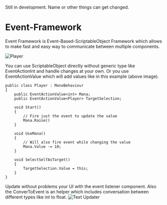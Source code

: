 Still in development. Name or other things can get changed.

# Event-Framework

Event Framework is Event-Based-ScriptableObject Framework which allows to make fast and easy way to communicate between multiple components.

![Player](https://i.imgur.com/PWryxxJ.png)  

You can use ScriptableObject directly without generic type like EventActionInt and handle changes at your own. Or you use EventActionValue<int> which will add values like in this example (above image).

```CSharp
public class Player : MonoBehaviour
{
    public EventActionValue<int> Mana;
    public EventActionValue<Player> TargetSelection;
    
    void Start()
    {
        // Fire just the event to update the value
        Mana.Raise()
    }
    
    void UseMana()
    {
        // Will also fire event while changing the value
        Mana.Value -= 10;
    }
    
    void SelectSelfAsTarget()
    {
        TargetSelection.Value = this;
    }
}
```
Update without problems your UI with the event listener component. Also the ConverToEvent is an helper which includes conversation between different types like int to float.
![Text Updater](https://i.imgur.com/8BSbsgJ.png)
